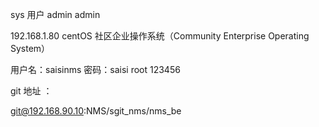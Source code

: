 sys 用户   admin  admin

192.168.1.80 centOS  社区企业操作系统（Community Enterprise Operating System）


用户名：saisinms 密码：saisi
root 123456



git 地址 ：

git@192.168.90.10:NMS/sgit_nms/nms_be